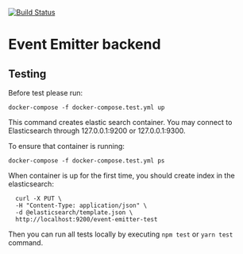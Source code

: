 [![Build Status](https://travis-ci.org/inst-event-emitter/eventemitter-backend.svg?branch=master)](https://travis-ci.org/inst-event-emitter/eventemitter-backend)

# Event Emitter backend

## Testing

Before test please run:

`docker-compose -f docker-compose.test.yml up`

This command creates elastic search container.
You may connect to Elasticsearch through 127.0.0.1:9200 or 127.0.0.1:9300.

To ensure that container is running:

`docker-compose -f docker-compose.test.yml ps`

When container is up for the first time, you should create index in the elasticsearch:

```
  curl -X PUT \
  -H "Content-Type: application/json" \
  -d @elasticsearch/template.json \
  http://localhost:9200/event-emitter-test
```
    
 Then you can run all tests locally by executing `npm test` or `yarn test` command.
 